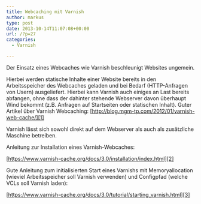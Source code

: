 ```yaml
---
title: Webcaching mit Varnish
author: markus
type: post
date: 2013-10-14T11:07:08+00:00
url: /?p=27
categories:
  - Varnish

---
```

Der Einsatz eines Webcaches wie Varnish beschleunigt Websites ungemein.
  
Hierbei werden statische Inhalte einer Website bereits in den Arbeitsspeicher des Webcaches geladen und bei Bedarf (HTTP-Anfragen von Usern) ausgeliefert. Hierbei kann Varnish auch einiges an Last bereits abfangen, ohne dass der dahinter stehende Webserver davon überhaupt Wind bekommt (z.B. Anfragen auf Startseiten oder statischen Inhalt). Guter Artikel über Varnish Webcaching: [http://blog.mgm-tp.com/2012/01/varnish-web-cache/][1]

Varnish lässt sich sowohl direkt auf dem Webserver als auch als zusätzliche Maschine betreiben.
  
Anleitung zur Installation eines Varnish-Webcaches:
  
[https://www.varnish-cache.org/docs/3.0/installation/index.html][2]

Gute Anleitung zum initialisierten Start eines Varnishs mit Memoryallocation (wieviel Arbeitsspeicher soll Varnish verwenden) und Configpfad (welche VCLs soll Varnish laden):
  
[https://www.varnish-cache.org/docs/3.0/tutorial/starting_varnish.html][3]

 [1]: http://blog.mgm-tp.com/2012/01/varnish-web-cache/ "http://blog.mgm-tp.com/2012/01/varnish-web-cache/"
 [2]: https://www.varnish-cache.org/docs/3.0/installation/index.html "https://www.varnish-cache.org/docs/3.0/installation/index.html"
 [3]: https://www.varnish-cache.org/docs/3.0/tutorial/starting_varnish.html "https://www.varnish-cache.org/docs/3.0/tutorial/starting_varnish.html"